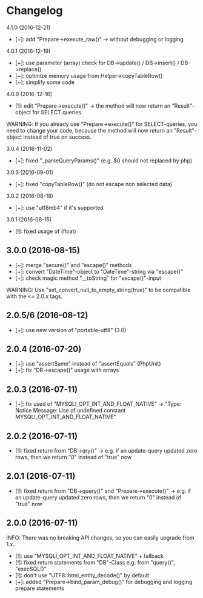Changelog
=========

4.1.0 (2016-12-21)

* [+]: add "Prepare->exexute_raw()" -> without debugging or logging

4.0.1 (2016-12-19)

* [+]: use parameter (array) check for DB->update() / DB->insert() / DB->replace()
* [~]: optimize memory usage from Helper->copyTableRow()
* [~]: simplify some code

4.0.0 (2016-12-16)

* [!]: edit "Prepare->execute()" -> the method will now return an "Result"-object for SELECT queries

WARNING: If you already use "Prepare->execute()" for SELECT-queries, you need to change your code, 
         because the method will now return an "Result"-object instead of true on success.

3.0.4 (2016-11-02)

* [+]: fixed "_parseQueryParams()" (e.g. $0 should not replaced by php)

3.0.3 (2016-09-01)

* [+]: fixed "copyTableRow()" (do not escape non selected data)

3.0.2 (2016-08-18)

* [+]: use "utf8mb4" if it's supported

3.0.1 (2016-08-15)

* [!]: fixed usage of (float)

3.0.0 (2016-08-15)
------------------

* [~]: merge "secure()" and "escape()" methods
* [+]: convert "DateTime"-object to "DateTime"-string via "escape()"
* [+]: check magic method "__toString" for "escape()"-input

WARNING: Use "set_convert_null_to_empty_string(true)" to be compatible with the <= 2.0.x tags.

2.0.5/6 (2016-08-12)
------------------

* [+]: use new version of "portable-utf8" (3.0)

2.0.4 (2016-07-20)
------------------

* [+]: use "assertSame" instead of "assertEquals" (PhpUnit)
* [+]: fix "DB->escape()" usage with arrays

2.0.3 (2016-07-11)
------------------

* [+]: fix used of "MYSQLI_OPT_INT_AND_FLOAT_NATIVE"
        -> "Type: Notice Message: Use of undefined constant MYSQLI_OPT_INT_AND_FLOAT_NATIVE"


2.0.2 (2016-07-11)
------------------

* [!]: fixed return from "DB->qry()"
        -> e.g. if an update-query updated zero rows, then we return "0" instead of "true" now


2.0.1 (2016-07-11)
------------------

 * [!]: fixed return from "DB->query()" and "Prepare->execute()"
        -> e.g. if an update-query updated zero rows, then we return "0" instead of "true" now


2.0.0 (2016-07-11)
------------------

INFO: There was no breaking API changes, so you can easily upgrade from 1.x.

 * [!]: use "MYSQLI_OPT_INT_AND_FLOAT_NATIVE" + fallback
 * [!]: fixed return statements from "DB"-Class e.g. from "query()", "execSQL()"
 * [!]: don't use "UTF8::html_entity_decode()" by default
 * [+]: added "Prepare->bind_param_debug()" for debugging and logging prepare statements
